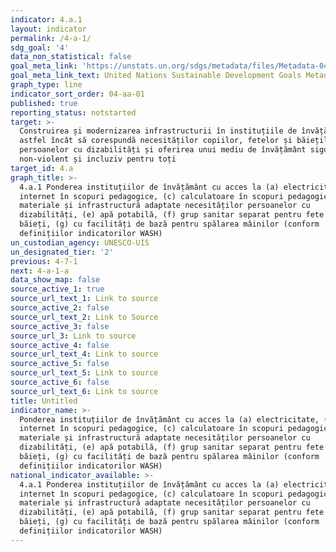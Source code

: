```yaml
---
indicator: 4.a.1
layout: indicator
permalink: /4-a-1/
sdg_goal: '4'
data_non_statistical: false
goal_meta_link: 'https://unstats.un.org/sdgs/metadata/files/Metadata-04-0A-01.pdf'
goal_meta_link_text: United Nations Sustainable Development Goals Metadata (pdf 210kB)
graph_type: line
indicator_sort_order: 04-aa-01
published: true
reporting_status: notstarted
target: >-
  Construirea și modernizarea infrastructurii în instituțiile de învățământ 
  astfel încât să corespundă necesităților copiilor, fetelor și băieților și
  persoanelor cu dizabilități și oferirea unui mediu de învățământ sigur,
  non-violent și incluziv pentru toți
target_id: 4.a
graph_title: >-
  4.a.1 Ponderea instituțiilor de învățământ cu acces la (a) electricitate, (b)
  internet în scopuri pedagogice, (c) calculatoare în scopuri pedagogice, (d)
  materiale și infrastructură adaptate necesităților persoanelor cu
  dizabilități, (e) apă potabilă, (f) grup sanitar separat pentru fete și
  băieți, (g) cu facilități de bază pentru spălarea mâinilor (conform
  definițiilor indicatorilor WASH)
un_custodian_agency: UNESCO-UIS
un_designated_tier: '2'
previous: 4-7-1
next: 4-a-1-a
data_show_map: false
source_active_1: true
source_url_text_1: Link to source
source_active_2: false
source_url_text_2: Link to Source
source_active_3: false
source_url_3: Link to source
source_active_4: false
source_url_text_4: Link to source
source_active_5: false
source_url_text_5: Link to source
source_active_6: false
source_url_text_6: Link to source
title: Untitled
indicator_name: >-
  Ponderea instituțiilor de învățământ cu acces la (a) electricitate, (b)
  internet în scopuri pedagogice, (c) calculatoare în scopuri pedagogice, (d)
  materiale și infrastructură adaptate necesităților persoanelor cu
  dizabilități, (e) apă potabilă, (f) grup sanitar separat pentru fete și
  băieți, (g) cu facilități de bază pentru spălarea mâinilor (conform
  definițiilor indicatorilor WASH)
national_indicator_available: >-
  4.a.1 Ponderea instituțiilor de învățământ cu acces la (a) electricitate, (b)
  internet în scopuri pedagogice, (c) calculatoare în scopuri pedagogice, (d)
  materiale și infrastructură adaptate necesităților persoanelor cu
  dizabilități, (e) apă potabilă, (f) grup sanitar separat pentru fete și
  băieți, (g) cu facilități de bază pentru spălarea mâinilor (conform
  definițiilor indicatorilor WASH)
---
```

